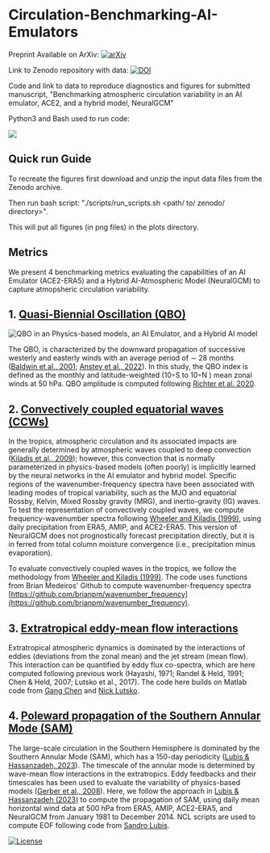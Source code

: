 # Circulation-Benchmarking-AI-Emulators
Preprint Available on ArXiv:
[![arXiv](https://img.shields.io/badge/arXiv-1234.56789-b31b1b.svg)](https://www.arxiv.org/abs/2510.04466)

Link to Zenodo repository with data: 
[![DOI](https://zenodo.org/badge/DOI/10.5281/zenodo.17351379.svg)](https://doi.org/10.5281/zenodo.17351379)

Code and link to data to reproduce diagnostics and figures for submitted manuscript, "Benchmarking atmospheric circulation variability in an AI emulator, ACE2, and a hybrid model, NeuralGCM"

Python3 and Bash used to run code:
<p align="left">
  <a href="https://www.python.org/">
    <img src="https://skillicons.dev/icons?i=python,bash" />
  </a>
</p>

## Quick run Guide
To recreate the figures first download and unzip the input data files from the Zenodo archive.

Then run bash script: "./scripts/run_scripts.sh <path/ to/ zenodo/ directory>". 

This will put all figures (in png files) in the plots directory.

## Metrics
We present 4 benchmarking metrics evaluating the capabilities of an AI Emulator (ACE2-ERA5) and a Hybrid AI-Atmospheric Model (NeuralGCM) to capture atmopsheric circulation variability.

## 1. [Quasi-Biennial Oscillation (QBO)](scripts/QBO)

![QBO in an Physics-based models, an AI Emulator, and a Hybrid AI model][QBO]

The QBO, is characterized by the downward propagation of successive westerly and easterly winds with an average period of ∼ 28 months ([Baldwin et al., 2001](https://agupubs.onlinelibrary.wiley.com/doi/abs/10.1029/1999rg000073); [Anstey et al., 2022](https://www.nature.com/articles/s43017-022-00323-7)). In this study, the QBO index is defined as the monthly and latitude-weighted (10◦S to 10◦N ) mean zonal winds at 50 hPa. QBO amplitude is computed following [Richter et al. 2020](https://agupubs.onlinelibrary.wiley.com/doi/full/10.1029/2019JD032362).

## 2. [Convectively coupled equatorial waves (CCWs)](scripts/WK99)
In the tropics, atmospheric circulation and its associated impacts are generally determined by atmospheric waves coupled to deep convection ([Kiladis et al., 2009](https://agupubs.onlinelibrary.wiley.com/doi/full/10.1029/2008RG000266)); however, this convection that is normally parameterized in physics-based models (often poorly) is implicitly learned by the neural networks in the AI emulator and hybrid model. Specific regions of the wavenumber-frequency spectra have been associated with leading modes of tropical variability, such as the MJO and equatorial Rossby, Kelvin, Mixed Rossby gravity (MRG), and inertio-gravity (IG) waves. To test the representation of convectively coupled waves, we compute frequency-wavenumber spectra following [Wheeler and Kiladis (1999)](https://journals.ametsoc.org/view/journals/atsc/56/3/1520-0469_1999_056_0374_ccewao_2.0.co_2.xml), using daily precipitation from ERA5, AMIP, and ACE2-ERA5. This version of NeuralGCM does not prognostically forecast precipitation directly, but it is in ferred from total column moisture convergence (i.e., precipitation minus evaporation).

To evaluate convectively coupled waves in the tropics, we follow the methodology from [Wheeler and Kiladis (1999)](https://journals.ametsoc.org/view/journals/atsc/56/3/1520-0469_1999_056_0374_ccewao_2.0.co_2.xml). The code uses functions from Brian Medeiros' Github to compute wavenumber-frequency spectra [https://github.com/brianpm/wavenumber_frequency](https://github.com/brianpm/wavenumber_frequency).

## 3. [Extratropical eddy-mean flow interactions](scripts/RH91)
Extratropical atmospheric dynamics is dominated by the interactions of eddies (deviations from the zonal mean) and the jet stream (mean flow). This interaction can be quantified by eddy flux co-spectra, which are here computed following previous work (Hayashi, 1971; Randel & Held, 1991; Chen & Held, 2007; Lutsko et al., 2017). The code here builds on Matlab code from [Gang Chen](https://www.gchenpu.com/files/co-spectra/) and [Nick Lutsko](https://nicklutsko.github.io/code/). 

## 4. [Poleward propagation of the Southern Annular Mode (SAM)](scripts/LH23)
The large-scale circulation in the Southern Hemisphere is dominated by the Southern Annular Mode (SAM), which has a 150-day periodicity ([Lubis & Hassanzadeh, 2023](https://agupubs.onlinelibrary.wiley.com/doi/full/10.1029/2022AV000833)). The timescale of the annular mode is determined by wave-mean flow interactions in the extratropics. Eddy feedbacks and their timescales has been used to evaluate the variability of physics-based models ([Gerber et al., 2008](agupubs.onlinelibrary.wiley.com/doi/full/10.1029/2008GL035712)). Here, we follow the approach in [Lubis & Hassanzadeh (2023)](https://agupubs.onlinelibrary.wiley.com/doi/full/10.1029/2022AV000833) to compute the propagation of SAM, using daily mean horizontal wind data at 500 hPa from ERA5, AMIP, ACE2-ERA5, and NeuralGCM from January 1981 to December 2014. NCL scripts are used to compute EOF following code from [Sandro Lubis](https://zenodo.org/records/7916770).



[QBO]: https://raw.githubusercontent.com/itbaxter/Circulation-Benchmarking-AI-Emulators/plots/qbo_time_series-2member.png "QBO Time Series"
[![License](https://img.shields.io/badge/license-MIT-blue.svg)](LICENSE) 
